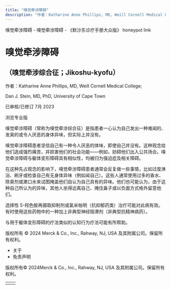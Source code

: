 ```yaml
---
title: "嗅觉牵涉障碍"
description: "作者：Katharine Anne Phillips, MD, Weill Cornell Medical College;"
---
```


﻿嗅觉牵涉障碍 \- 嗅觉牵涉障碍 \- 《默沙东诊疗手册大众版》 honeypot link

# 嗅觉牵涉障碍

## （嗅觉牵涉综合征；Jikoshu-kyofu）

作者：Katharine Anne Phillips, MD, Weill Cornell Medical College;

Dan J. Stein, MD, PhD, University of Cape Town

已审核/已修订 7月 2023

浏览专业版

嗅觉牵涉障碍（常称为嗅觉牵涉综合征）是指患者一心认为自己发出一种难闻的、发臭的或令人厌恶的身体异味，但实际上并没有。

嗅觉牵涉障碍患者坚信自己有一种令人厌恶的体味，即使自己并没有。这种观念给他们造成强烈痛苦，并损害他们的社会功能——例如，妨碍他们出入公共场合。嗅觉牵涉障碍与躯体变形障碍具有相似性，均被归为强迫症及相关障碍。

在这种先占观念的影响下，嗅觉牵涉障碍患者通常会反复做一些事情，比如过度淋浴、刷牙或检查自己有无身体异味（例如闻自己）。这些人通常使用过多的香水、除臭剂或漱口水来试图掩盖他们自认为自己具有的异味。他们也可能认为，由于这种自己所认为的异味，其他人坐得远离自己、掩住鼻子或以负面方式格外留意他们。

选择性 5-羟色胺再摄取抑制剂或氯米帕明（抗抑郁药类）治疗可能对此病有效。有时使用这些药物中的一种加上非典型神经阻滞剂（非典型抗精神病药）。

与用于躯体变形障碍的疗法类似的认知行为疗法可能有所帮助。



版权所有 © 2024
Merck & Co., Inc., Rahway, NJ, USA 及其附属公司。保留所有权利。

- 关于
- 免责声明

版权所有© 2024Merck & Co., Inc., Rahway, NJ, USA 及其附属公司。保留所有权利。

|     |     |
| --- | --- |
|  |  |